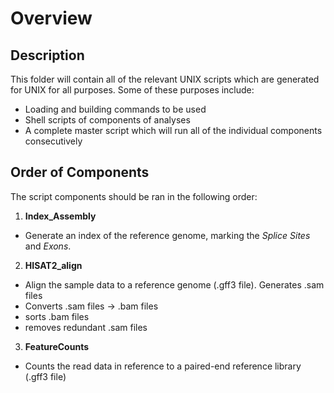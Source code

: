 # Overview

## Description
This folder will contain all of the relevant UNIX scripts which are generated for UNIX for all purposes. Some of these purposes include:
- Loading and building commands to be used
- Shell scripts of components of analyses
- A complete master script which will run all of the individual components consecutively

## Order of Components
The script components should be ran in the following order:
1. **Index_Assembly**
  - Generate an index of the reference genome, marking the *Splice Sites* and *Exons*.
2. **HISAT2_align**
  - Align the sample data to a reference genome (.gff3 file). Generates .sam files
  - Converts .sam files -> .bam files
  - sorts .bam files
  - removes redundant .sam files
3. **FeatureCounts**
  - Counts the read data in reference to a paired-end reference library (.gff3 file)
